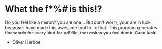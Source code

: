# What the f*%# is this!?
Do you feel like a moron?
you are one... But don't worry, your are in luck because i have made this awesome tool to fix that.
This program generates flashcards for every kind for pdf file, that makes you feel dumb. 
Good luck! 
- Oliver Harboe
